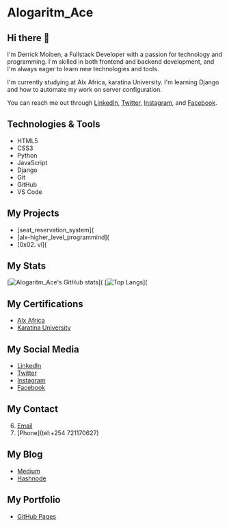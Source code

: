 
# Alogaritm_Ace

## Hi there 👋

I'm Derrick Moiben, a Fullstack Developer with a passion for technology and programming. I'm skilled in both frontend and backend development, and I'm always eager to learn new technologies and tools.

I'm currently studying at Alx Africa, karatina University. I'm learning Django and how to automate my work on server configuration.

You can reach me out through [LinkedIn](https://www.linkedin.com/in/derrick-moiben), [Twitter](https://twitter.com/DerrickMoio), [Instagram](https://instagram.com/k.i.m_kimtai), and [Facebook](https://www.facebook.com/derrick.moiben).

## Technologies & Tools

- HTML5
- CSS3
- Python
- JavaScript
- Django
- Git
- GitHub
- VS Code

## My Projects

- [seat_reservation_system](
- [alx-higher_level_programmind](
- [0x02. vi](

## My Stats

[![Alogaritm_Ace's GitHub stats](https://github-readme-stats.vercel.app/api?username=Alogaritm_Ace&show_icons=true&theme=radical)](
[![Top Langs](https://github-readme-stats.vercel.app/api/top-langs/?username=Alogaritm_Ace&layout=compact)](

## My Certifications

- [Alx Africa](https://www.alxafrica.com/)
- [Karatina University](https://www.karu.ac.ke/)

## My Social Media

- [LinkedIn](https://www.linkedin.com/in/derrick-moiben)
- [Twitter](https://twitter.com/DerrickMoio)
- [Instagram](https://instagram.com/k.i.m_kimtai)
- [Facebook](https://www.facebook.com/derrick.moiben)

## My Contact
6. [Email](mailto:derrickmoio92@gmail.com)
7. [Phone](tel:+254 721170627)

## My Blog

- [Medium](https://derrickmoiben.medium.com/)
- [Hashnode](https://derrickmoiben.hashnode.dev/)

## My Portfolio

- [GitHub Pages](https://alogaritm-ace.github.io/)




    